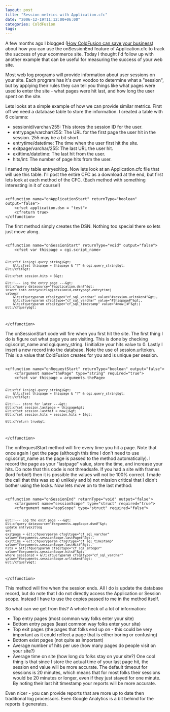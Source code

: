 ```yaml
---
layout: post
title: "Session metrics with Application.cfc"
date: "2006-12-19T11:12:00+06:00"
categories: ColdFusion 
tags: 
---
```


A few months ago I blogged (<a href="http://ray.camdenfamily.com/index.cfm/2006/10/20/How-ColdFusion-can-save-you-business">How ColdFusion can save your business</a>) about how you can use the onSessionEnd feature of Application.cfc to track the success of your ecommerce site. Today I thought I'd follow up with another example that can be useful for measuring the success of your web site.
<!--more-->
Most web log programs will provide information about user sessions on your site. Each program has it's own voodoo to determine what a "session", but by applying their rules they can tell you things like what pages were used to enter the site - what pages were hit last, and how long the user spent on the site. 

Lets looks at a simple example of how we can provide similar metrics. First off we need a database table to store the information. I created a table with 6 columns:

<ul>
<li>sessionid/varchar/255: This stores the session ID for the user.
<li>entrypage/varchar/255: The URL for the first page the user hit in the session. 255 may be a bit short.
<li>entrytime/datetime: The time when the user first hit the site.
<li>exitpage/varchar/255: The last URL the user hit.
<li>exittime/datetime: The last hit from the user.
<li>hits/int: The number of page hits from the user.
</ul>

I named my table entryexitlog. Now lets look at an Application.cfc file that will use this table. I'll post the entire CFC as a download at the end, but first lets look at each method of the CFC. (Each method with something interesting in it of course!)

<code>
&lt;cffunction name="onApplicationStart" returnType="boolean" output="false"&gt;
	&lt;cfset application.dsn = "test"&gt;
	&lt;cfreturn true&gt;
&lt;/cffunction&gt;
</code>

The first method simply creates the DSN. Nothing too special there so lets just move along.

<code>
&lt;cffunction name="onSessionStart" returnType="void" output="false"&gt;
	&lt;cfset var thispage = cgi.script_name&gt;
	
	&lt;cfif len(cgi.query_string)&gt;
		&lt;cfset thispage = thispage & "?" & cgi.query_string&gt;
	&lt;/cfif&gt;
	
	&lt;cfset session.hits = 0&gt;
	
	&lt;!--- Log the entry page ---&gt;
	&lt;cfquery datasource="#application.dsn#"&gt;
	insert into entryexitlog(sessionid,entrypage,entrytime)
	values(
		&lt;cfqueryparam cfsqltype="cf_sql_varchar" value="#session.urltoken#"&gt;,
		&lt;cfqueryparam cfsqltype="cf_sql_varchar" value="#thispage#"&gt;,
		&lt;cfqueryparam cfsqltype="cf_sql_timestamp" value="#now()#"&gt;)
	&lt;/cfquery&gt;
	
&lt;/cffunction&gt;
</code>

The onSessionStart code will fire when you first hit the site. The first thing I do is figure out what page you are visiting. This is done by checking cgi.script_name and cgi.query_string. I initialize your hits value to 0. Lastly I insert a new record into the database. Note the use of session.urltoken. This is a value that ColdFusion creates for you and is unique per session.

<code>
&lt;cffunction name="onRequestStart" returnType="boolean" output="false"&gt;
	&lt;cfargument name="thePage" type="string" required="true"&gt;
	&lt;cfset var thispage = arguments.thePage&gt;
	
	&lt;cfif len(cgi.query_string)&gt;
		&lt;cfset thispage = thispage & "?" & cgi.query_string&gt;
	&lt;/cfif&gt;

	&lt;!--- store for later ---&gt;
	&lt;cfset session.lastpage = thispage&gt;
	&lt;cfset session.lasthit = now()&gt;
	&lt;cfset session.hits = session.hits + 1&gt;
	
	&lt;cfreturn true&gt;
&lt;/cffunction&gt;
</code>

The onRequestStart method will fire every time you hit a page. Note that once again I get the page (although this time I don't need to use cgi.script_name as the page is passed to the method automatically). I record the page as your "lastpage" value, store the time, and increase your hits. Do note that this code is not threadsafe. If you had a site with frames (lord forbid!) then it is possible the values will not be 100% correct. I made the call that this was so a) unlikely and b) not mission critical that I didn't bother using the locks. Now lets move on to the last method:

<code>
&lt;cffunction name="onSessionEnd" returnType="void" output="false"&gt;
	&lt;cfargument name="sessionScope" type="struct" required="true"&gt;
	&lt;cfargument name="appScope" type="struct" required="false"&gt;
	
	&lt;!--- Log the exit page ---&gt;
	&lt;cfquery datasource="#arguments.appScope.dsn#"&gt;
	update entryexitlog
	set 
	exitpage = &lt;cfqueryparam cfsqltype="cf_sql_varchar" value="#arguments.sessionScope.lastPage#"&gt;,
	exittime = &lt;cfqueryparam cfsqltype="cf_sql_timestamp" value="#arguments.sessionScope.lastHit#"&gt;,
	hits = &lt;cfqueryparam cfsqltype="cf_sql_integer" value="#arguments.sessionScope.hits#"&gt;
	where sessionid = &lt;cfqueryparam cfsqltype="cf_sql_varchar" value="#arguments.sessionScope.urltoken#"&gt;
	&lt;/cfquery&gt;

&lt;/cffunction&gt;
</code>

This method will fire when the session ends. All I do is update the database record, but do note that I do not directly access the Application or Session scope. Instead I have to use the copies passed to me in the method itself.

So what can we get from this? A whole heck of a lot of information:

<ul>
<li>Top entry pages (most common way folks enter your site)
<li>Bottom entry pages (least common way folks enter your site)
<li>Top exit pages (the pages that folks end up on - this could be very important as it could reflect a page that is either boring or confusing)
<li>Bottom exist pages (not quite as important)
<li>Average number of hits per use (how many pages do people visit on your site?)
<li>Average time on site (how long do folks stay on your site?) One cool thing is that since I store the actual time of your last page hit, the session end value will be more accurate. The default timeout for sessions is 20 minutes, which means that for most folks their sessions would be 20 minutes or longer, even if they just stayed for one minute. By noting their last hit timestamp your reports will be more accurate.
</ul>

Even nicer - you can provide reports that are more up to date then traditional log processors. Even Google Analytics is a bit behind for the reports it generates.